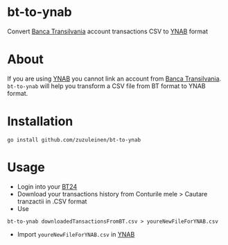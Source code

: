 # bt-to-ynab

Convert [Banca Transilvania](https://www.bancatransilvania.ro/) account transactions CSV
to [YNAB](https://www.youneedabudget.com/) format

# About

If you are using [YNAB](https://www.youneedabudget.com/) you cannot link an account
from [Banca Transilvania](https://www.bancatransilvania.ro/). `bt-to-ynab` will help you transform a CSV file from BT
format to YNAB format.

# Installation

```shell 
go install github.com/zuzuleinen/bt-to-ynab
```

# Usage

* Login into your [BT24](https://www.bt24.ro/)
* Download your transactions history from Conturile mele > Cautare tranzactii in .CSV format
* Use

```shell
bt-to-ynab downloadedTansactionsFromBT.csv > youreNewFileForYNAB.csv
```

* Import `youreNewFileForYNAB.csv` in [YNAB](https://www.youneedabudget.com/)